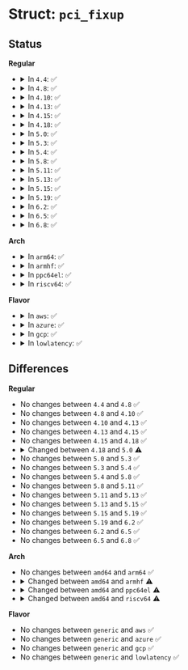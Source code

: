 # Struct: <code>pci_fixup</code>

## Status
<b>Regular</b>
<ul>
<li>
<details>
<summary>In <code>4.4</code>: ✅</summary>

```c
struct pci_fixup {
    u16 vendor;
    u16 device;
    u32 class;
    unsigned int class_shift;
    void (*hook)(struct pci_dev *);
};
```
</details>
</li>
<li>
<details>
<summary>In <code>4.8</code>: ✅</summary>

```c
struct pci_fixup {
    u16 vendor;
    u16 device;
    u32 class;
    unsigned int class_shift;
    void (*hook)(struct pci_dev *);
};
```
</details>
</li>
<li>
<details>
<summary>In <code>4.10</code>: ✅</summary>

```c
struct pci_fixup {
    u16 vendor;
    u16 device;
    u32 class;
    unsigned int class_shift;
    void (*hook)(struct pci_dev *);
};
```
</details>
</li>
<li>
<details>
<summary>In <code>4.13</code>: ✅</summary>

```c
struct pci_fixup {
    u16 vendor;
    u16 device;
    u32 class;
    unsigned int class_shift;
    void (*hook)(struct pci_dev *);
};
```
</details>
</li>
<li>
<details>
<summary>In <code>4.15</code>: ✅</summary>

```c
struct pci_fixup {
    u16 vendor;
    u16 device;
    u32 class;
    unsigned int class_shift;
    void (*hook)(struct pci_dev *);
};
```
</details>
</li>
<li>
<details>
<summary>In <code>4.18</code>: ✅</summary>

```c
struct pci_fixup {
    u16 vendor;
    u16 device;
    u32 class;
    unsigned int class_shift;
    void (*hook)(struct pci_dev *);
};
```
</details>
</li>
<li>
<details>
<summary>In <code>5.0</code>: ✅</summary>

```c
struct pci_fixup {
    u16 vendor;
    u16 device;
    u32 class;
    unsigned int class_shift;
    int hook_offset;
};
```
</details>
</li>
<li>
<details>
<summary>In <code>5.3</code>: ✅</summary>

```c
struct pci_fixup {
    u16 vendor;
    u16 device;
    u32 class;
    unsigned int class_shift;
    int hook_offset;
};
```
</details>
</li>
<li>
<details>
<summary>In <code>5.4</code>: ✅</summary>

```c
struct pci_fixup {
    u16 vendor;
    u16 device;
    u32 class;
    unsigned int class_shift;
    int hook_offset;
};
```
</details>
</li>
<li>
<details>
<summary>In <code>5.8</code>: ✅</summary>

```c
struct pci_fixup {
    u16 vendor;
    u16 device;
    u32 class;
    unsigned int class_shift;
    int hook_offset;
};
```
</details>
</li>
<li>
<details>
<summary>In <code>5.11</code>: ✅</summary>

```c
struct pci_fixup {
    u16 vendor;
    u16 device;
    u32 class;
    unsigned int class_shift;
    int hook_offset;
};
```
</details>
</li>
<li>
<details>
<summary>In <code>5.13</code>: ✅</summary>

```c
struct pci_fixup {
    u16 vendor;
    u16 device;
    u32 class;
    unsigned int class_shift;
    int hook_offset;
};
```
</details>
</li>
<li>
<details>
<summary>In <code>5.15</code>: ✅</summary>

```c
struct pci_fixup {
    u16 vendor;
    u16 device;
    u32 class;
    unsigned int class_shift;
    int hook_offset;
};
```
</details>
</li>
<li>
<details>
<summary>In <code>5.19</code>: ✅</summary>

```c
struct pci_fixup {
    u16 vendor;
    u16 device;
    u32 class;
    unsigned int class_shift;
    int hook_offset;
};
```
</details>
</li>
<li>
<details>
<summary>In <code>6.2</code>: ✅</summary>

```c
struct pci_fixup {
    u16 vendor;
    u16 device;
    u32 class;
    unsigned int class_shift;
    int hook_offset;
};
```
</details>
</li>
<li>
<details>
<summary>In <code>6.5</code>: ✅</summary>

```c
struct pci_fixup {
    u16 vendor;
    u16 device;
    u32 class;
    unsigned int class_shift;
    int hook_offset;
};
```
</details>
</li>
<li>
<details>
<summary>In <code>6.8</code>: ✅</summary>

```c
struct pci_fixup {
    u16 vendor;
    u16 device;
    u32 class;
    unsigned int class_shift;
    int hook_offset;
};
```
</details>
</li>
</ul>
<b>Arch</b>
<ul>
<li>
<details>
<summary>In <code>arm64</code>: ✅</summary>

```c
struct pci_fixup {
    u16 vendor;
    u16 device;
    u32 class;
    unsigned int class_shift;
    int hook_offset;
};
```
</details>
</li>
<li>
<details>
<summary>In <code>armhf</code>: ✅</summary>

```c
struct pci_fixup {
    u16 vendor;
    u16 device;
    u32 class;
    unsigned int class_shift;
    void (*hook)(struct pci_dev *);
};
```
</details>
</li>
<li>
<details>
<summary>In <code>ppc64el</code>: ✅</summary>

```c
struct pci_fixup {
    u16 vendor;
    u16 device;
    u32 class;
    unsigned int class_shift;
    void (*hook)(struct pci_dev *);
};
```
</details>
</li>
<li>
<details>
<summary>In <code>riscv64</code>: ✅</summary>

```c
struct pci_fixup {
    u16 vendor;
    u16 device;
    u32 class;
    unsigned int class_shift;
    void (*hook)(struct pci_dev *);
};
```
</details>
</li>
</ul>
<b>Flavor</b>
<ul>
<li>
<details>
<summary>In <code>aws</code>: ✅</summary>

```c
struct pci_fixup {
    u16 vendor;
    u16 device;
    u32 class;
    unsigned int class_shift;
    int hook_offset;
};
```
</details>
</li>
<li>
<details>
<summary>In <code>azure</code>: ✅</summary>

```c
struct pci_fixup {
    u16 vendor;
    u16 device;
    u32 class;
    unsigned int class_shift;
    int hook_offset;
};
```
</details>
</li>
<li>
<details>
<summary>In <code>gcp</code>: ✅</summary>

```c
struct pci_fixup {
    u16 vendor;
    u16 device;
    u32 class;
    unsigned int class_shift;
    int hook_offset;
};
```
</details>
</li>
<li>
<details>
<summary>In <code>lowlatency</code>: ✅</summary>

```c
struct pci_fixup {
    u16 vendor;
    u16 device;
    u32 class;
    unsigned int class_shift;
    int hook_offset;
};
```
</details>
</li>
</ul>

## Differences
<b>Regular</b>
<ul>
<li>
No changes between <code>4.4</code> and <code>4.8</code> ✅
</li>
<li>
No changes between <code>4.8</code> and <code>4.10</code> ✅
</li>
<li>
No changes between <code>4.10</code> and <code>4.13</code> ✅
</li>
<li>
No changes between <code>4.13</code> and <code>4.15</code> ✅
</li>
<li>
No changes between <code>4.15</code> and <code>4.18</code> ✅
</li>
<li>
<details>
<summary>Changed between <code>4.18</code> and <code>5.0</code> ⚠️</summary>
<ul>
<li>
<b>Field added. </b>
<code>int hook_offset</code>
</li>
<li>
<b>Field removed. </b>
<code>void (*hook)(struct pci_dev *)</code>
</li>
</ul>
</details>
</li>
<li>
No changes between <code>5.0</code> and <code>5.3</code> ✅
</li>
<li>
No changes between <code>5.3</code> and <code>5.4</code> ✅
</li>
<li>
No changes between <code>5.4</code> and <code>5.8</code> ✅
</li>
<li>
No changes between <code>5.8</code> and <code>5.11</code> ✅
</li>
<li>
No changes between <code>5.11</code> and <code>5.13</code> ✅
</li>
<li>
No changes between <code>5.13</code> and <code>5.15</code> ✅
</li>
<li>
No changes between <code>5.15</code> and <code>5.19</code> ✅
</li>
<li>
No changes between <code>5.19</code> and <code>6.2</code> ✅
</li>
<li>
No changes between <code>6.2</code> and <code>6.5</code> ✅
</li>
<li>
No changes between <code>6.5</code> and <code>6.8</code> ✅
</li>
</ul>
<b>Arch</b>
<ul>
<li>
No changes between <code>amd64</code> and <code>arm64</code> ✅
</li>
<li>
<details>
<summary>Changed between <code>amd64</code> and <code>armhf</code> ⚠️</summary>
<ul>
<li>
<b>Field added. </b>
<code>void (*hook)(struct pci_dev *)</code>
</li>
<li>
<b>Field removed. </b>
<code>int hook_offset</code>
</li>
</ul>
</details>
</li>
<li>
<details>
<summary>Changed between <code>amd64</code> and <code>ppc64el</code> ⚠️</summary>
<ul>
<li>
<b>Field added. </b>
<code>void (*hook)(struct pci_dev *)</code>
</li>
<li>
<b>Field removed. </b>
<code>int hook_offset</code>
</li>
</ul>
</details>
</li>
<li>
<details>
<summary>Changed between <code>amd64</code> and <code>riscv64</code> ⚠️</summary>
<ul>
<li>
<b>Field added. </b>
<code>void (*hook)(struct pci_dev *)</code>
</li>
<li>
<b>Field removed. </b>
<code>int hook_offset</code>
</li>
</ul>
</details>
</li>
</ul>
<b>Flavor</b>
<ul>
<li>
No changes between <code>generic</code> and <code>aws</code> ✅
</li>
<li>
No changes between <code>generic</code> and <code>azure</code> ✅
</li>
<li>
No changes between <code>generic</code> and <code>gcp</code> ✅
</li>
<li>
No changes between <code>generic</code> and <code>lowlatency</code> ✅
</li>
</ul>
